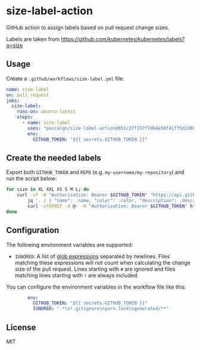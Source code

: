 # size-label-action

GitHub action to assign labels based on pull request change sizes.

Labels are taken from https://github.com/kubernetes/kubernetes/labels?q=size

## Usage

Create a `.github/workflows/size-label.yml` file:

```yaml
name: size-label
on: pull_request
jobs:
  size-label:
    runs-on: ubuntu-latest
    steps:
      - name: size-label
        uses: "pascalgn/size-label-action@851c37f157f7d64e56f41ff5d2d80316299b2d47"
        env:
          GITHUB_TOKEN: "${{ secrets.GITHUB_TOKEN }}"
```

## Create the needed labels

Export both `GITHUB_TOKEN` and `REPO` (e.g. `my-username/my-repository`) and run the script below:
 
```bash
for size in XL XXL XS S M L; do
	curl -sf -H "Authorization: Bearer $GITHUB_TOKEN" "https://api.github.com/repos/kubernetes/kubernetes/labels/size/$size" |
		jq '. | { "name": .name, "color": .color, "description": .description }' |
		curl -sfXPOST -d @- -H "Authorization: Bearer $GITHUB_TOKEN" https://api.github.com/repos/$REPO/labels
done
```

## Configuration

The following environment variables are supported:

- `IGNORED`: A list of [glob expressions](http://man7.org/linux/man-pages/man7/glob.7.html)
  separated by newlines. Files matching these expressions will not count when
  calculating the change size of the pull request. Lines starting with `#` are
  ignored and files matching lines starting with `!` are always included.

You can configure the environment variables in the workflow file like this:

```yaml
        env:
          GITHUB_TOKEN: "${{ secrets.GITHUB_TOKEN }}"
          IGNORED: ".*\n!.gitignore\nyarn.lock\ngenerated/**"
```

## License

MIT
